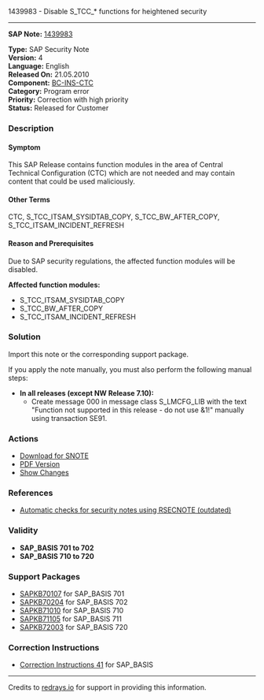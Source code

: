 1439983 - Disable S_TCC_* functions for heightened security

---

**SAP Note:** [1439983](https://me.sap.com/notes/1439983)

**Type:** SAP Security Note  
**Version:** 4  
**Language:** English  
**Released On:** 21.05.2010  
**Component:** [BC-INS-CTC](https://me.sap.com/mynotes?tab=Search&sortBy=Relevance&filters=themk%25253Aeq~'BC-INS-CTC*'%25252BreleaseStatus%25253Aeq~'CustomerRelease'%25252BsecurityPatchDay%25253Aeq~'NotRestricted'%25252BfuzzyThreshold%25253Aeq~'0.9'&flag=mynotes)  
**Category:** Program error  
**Priority:** Correction with high priority  
**Status:** Released for Customer

### Description

#### Symptom
This SAP Release contains function modules in the area of Central Technical Configuration (CTC) which are not needed and may contain content that could be used maliciously.

#### Other Terms
CTC, S_TCC_ITSAM_SYSIDTAB_COPY, S_TCC_BW_AFTER_COPY, S_TCC_ITSAM_INCIDENT_REFRESH

#### Reason and Prerequisites
Due to SAP security regulations, the affected function modules will be disabled.

**Affected function modules:**
- S_TCC_ITSAM_SYSIDTAB_COPY
- S_TCC_BW_AFTER_COPY
- S_TCC_ITSAM_INCIDENT_REFRESH

### Solution
Import this note or the corresponding support package.

If you apply the note manually, you must also perform the following manual steps:

- **In all releases (except NW Release 7.10):**
  - Create message 000 in message class S_LMCFG_LIB with the text "Function not supported in this release - do not use &1!" manually using transaction SE91.

### Actions
- [Download for SNOTE](https://notesdownloads.sap.com/note/0040000008493762017)
- [PDF Version](https://userapps.support.sap.com/sap/support/sfm/notes/print/0001439983?language=en-US&token=184EC2E0E7CAD961A5C0A69ADB63D51A)
- [Show Changes](https://me.sap.com/notesLatestChanges/0001439983/E/diff)

### References
- [Automatic checks for security notes using RSECNOTE (outdated)](https://me.sap.com/notes/888889)

### Validity
- **SAP_BASIS 701 to 702**
- **SAP_BASIS 710 to 720**

### Support Packages
- [SAPKB70107](https://me.sap.com/supportpackage/SAPKB70107) for SAP_BASIS 701
- [SAPKB70204](https://me.sap.com/supportpackage/SAPKB70204) for SAP_BASIS 702
- [SAPKB71010](https://me.sap.com/supportpackage/SAPKB71010) for SAP_BASIS 710
- [SAPKB71105](https://me.sap.com/supportpackage/SAPKB71105) for SAP_BASIS 711
- [SAPKB72003](https://me.sap.com/supportpackage/SAPKB72003) for SAP_BASIS 720

### Correction Instructions
- [Correction Instructions 41](https://me.sap.com/corrins/0001439983/41) for SAP_BASIS

---

Credits to [redrays.io](https://redrays.io) for support in providing this information.